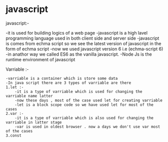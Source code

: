 # javascript
javascript:-

  -it is used for building logics of a web page 
  -javascript is a high lavel programming language used in both client side and server side 
  -javascript is comes from echma script so we see the latest version of javascript in the form of echma script
  -now we used javascript version 6 i.e (echma-script 6)
  -in anathor way we called ES6 as the vanilla javascript.
  -Node Js is the runtime environment of javascript 

Varriable :-

    -varriable is a container which is store some data 
    -In java script there are 3 types of varriable are there 
    1.let :-
        -it is a type of varriable which is used for changing the varriable name latter
        -now these days , most of the case used let for creating varriable 
        -let is a block scope code so we have used let for most of the cases 
    2.var :-
        -it is a type of varriable which is also used for changing the varriable in latter stage 
        -var is used in oldest browser . now a days we don't use var most of the cases  
    3.const
